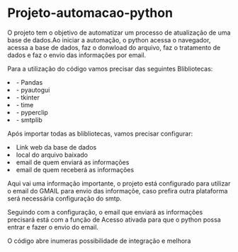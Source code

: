 # Projeto-automacao-python

O projeto tem o objetivo de automatizar um processo de atualização de uma base de dados.Ao iniciar a automação, o python acessa o navegador, acessa a  base de dados, faz o donwload do arquivo, faz o tratamento de dados e faz o envio das informações por email.

<p>Para a utilização do código vamos precisar das seguintes Blibliotecas:</p>

<li>- Pandas</li>
<li>- pyautogui</li>
<li>- tkinter </li>
<li>- time</li>
<li>- pyperclip</li>
<li>- smtplib </li>


<p>Após importar todas as blibliotecas, vamos precisar configurar:</p>

<li> Link web da base de dados </li>
<li> local do arquivo baixado </li>
<li> email de quem enviará as informações</li> 
<li> email de quem receberá as informações</li>

<p>Aqui vai uma informação importante, o projeto está configurado para utilizar o email do GMAIL para envio das informaçõe, caso prefira outra plataforma será necessária configuração do smtp.</p>

<p>Seguindo com a configuração, o email que enviará as informações precisará está com a função de Acesso ativada para que o python possa entrar e fazer o envio do email.</p>

<p> O código abre inumeras possibilidade de integração e melhora </p>
